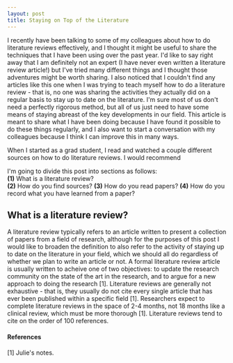 ```yaml
---
layout: post
title: Staying on Top of the Literature
---
```


I recently have been talking to some of my colleagues about how to do literature reviews effectively, and I thought it might be useful to share the techniques that I have been using over the past year. I'd like to say right away that I am definitely not an expert (I have never even written a literature review article!) but I've tried many different things and I thought those adventures might be worth sharing. I also noticed that I couldn't find any articles like this one when I was trying to teach myself how to do a literature review - that is, no one was sharing the activities they actually did on a regular basis to stay up to date on the literature. I'm sure most of us don't need a perfectly rigorous method, but all of us just need to have some means of staying abreast of the key developments in our field. This article is meant to share what I have been doing because I have found it possible to do these things regularly, and I also want to start a conversation with my colleagues because I think I can improve this in many ways. 

When I started as a grad student, I read and watched a couple different sources on how to do literature reviews. I would recommend 

I'm going to divide this post into sections as follows:   
**(1)** What is a literature review?   
**(2)** How do you find sources? 
**(3)** How do you read papers? 
**(4)** How do you record what you have learned from a paper?

## What is a literature review?   

A literature review typically refers to an article written to present a collection of papers from a field of research, although for the purposes of this post I would like to broaden the definition to also refer to the activity of staying up to date on the literature in your field, which we should all do regardless of whether we plan to write an article or not. A formal literature review article is usually written to acheive one of two objectives: to update the research community on the state of the art in the research, and to argue for a new approach to doing the research [1].  Literature reviews are generally not exhaustive - that is, they usually do not cite every single article that has ever been published within a specific field [1]. Researchers expect to complete literature reviews in the space of 2-4 months, not 18 months like a clinical review, which must be more thorough [1]. Literature reviews tend to cite on the order of 100 references. 

#### References
[1] Julie's notes. 
